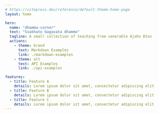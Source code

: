 ```yaml
---
# https://vitepress.dev/reference/default-theme-home-page
layout: home

hero:
  name: "dhamma-corner"
  text: "Svakhato bagavata dhammo"
  tagline: A small collection of teaching from venerable Ajahn Dtun
  actions:
    - theme: brand
      text: Markdown Examples
      link: ./markdown-examples
    - theme: alt
      text: API Examples
      link: ./api-examples

features:
  - title: Feature A
    details: Lorem ipsum dolor sit amet, consectetur adipiscing elit
  - title: Feature B
    details: Lorem ipsum dolor sit amet, consectetur adipiscing elit
  - title: Feature C
    details: Lorem ipsum dolor sit amet, consectetur adipiscing elit
---
```


